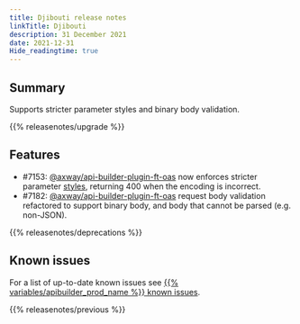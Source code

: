 ```yaml
---
title: Djibouti release notes
linkTitle: Djibouti
description: 31 December 2021
date: 2021-12-31
Hide_readingtime: true
---
```

## Summary
Supports stricter parameter styles and binary body validation.

{{% releasenotes/upgrade %}}

<!-- ## Breaking changes -->

## Features
* #7153: [@axway/api-builder-plugin-ft-oas](https://www.npmjs.com/package/@axway/api-builder-plugin-ft-oas) now enforces stricter parameter [styles](https://github.com/OAI/OpenAPI-Specification/blob/main/versions/3.0.0.md#style-values), returning 400 when the encoding is incorrect.
* #7182: [@axway/api-builder-plugin-ft-oas](https://www.npmjs.com/package/@axway/api-builder-plugin-ft-oas) request body validation refactored to support binary body, and body that cannot be parsed (e.g. non-JSON).

<!-- ## Fixes -->

{{% releasenotes/deprecations %}}

<!-- Regenerate modules/plugins with api-builder-tools script -->
<!-- ## Updated modules -->

<!-- ## Updated plugins -->

## Known issues
For a list of up-to-date known issues see [{{% variables/apibuilder_prod_name %}} known issues](/docs/known_issues/).

{{% releasenotes/previous %}}
